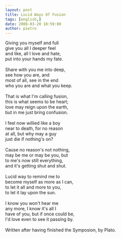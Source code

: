 ```yaml
---
layout: post
title: Lucid Ways Of Fusion
tags: [english,]
date: 2008-03-20 10:59:00
author: pietro
---
```

Giving you myself and full<br/>give you all I deeper feel<br/>and like, all I love and hate,<br/>put into your hands my fate.<br/><br/>Share with you me into deep,<br/>see how you are, and<br/>most of all, see in the end<br/>who you are and what you keep.<br/><br/>That is what I'm calling fusion,<br/>this is what seems to be heart;<br/>love may reign upon the earth,<br/>but in me just bring confusion.<br/><br/>I feel now willied like a boy<br/>near to death, for no reason<br/>at all, but why may a guy<br/>just die if nothing's on?<br/><br/>Cause no reason's not nothing,<br/>may be me or may be you, but<br/>to me's now still everything,<br/>and it's getting shut and shut.<br/><br/>Lucid way to remind me to<br/>become myself as more as I can,<br/>to let it all and more to you,<br/>to let it lay upon the sun.<br/><br/>I know you won't hear me<br/>any more, I know it's all I<br/>have of you, but if once could be,<br/>I'd love even to see it passing by.<br/><br/><span>Written after having finished the Symposion, by Plato.<br/></span>
